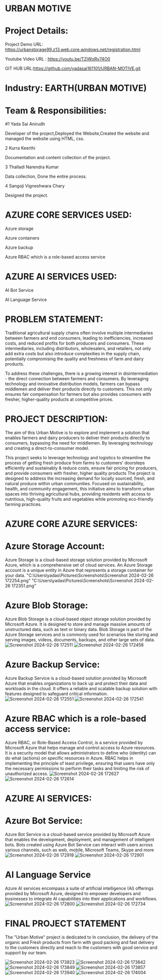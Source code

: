 # URBAN MOTIVE
# Project Details:
Project Demo URL: https://urbanstorage99.z13.web.core.windows.net/registration.html

Youtube Video URL : https://youtu.be/TZjWxRv74O0

GIT HUB URL:https://github.com/yadasai161101/URBAN-MOTIVE.git
# Industry: EARTH(URBAN MOTIVE)
# Team & Responsibilities:
#1 Yada Sai Anirudh

Developer of the project,Deployed the Website,Created the website and managed the website using HTML, css.

2 Kurra Keerthi

Documentation and content collection of the project.

3 Thalladi Narendra Kumar

Data collection, Done the entire process.

4 Sangoji Vigneshwara Chary

Designed the project. 
# AZURE CORE SERVICES USED:
Azure storage

Azure containers

Azure backup

Azure RBAC which is a role-based access service

# AZURE AI SERVICES USED:
AI Bot Service

AI Language Service

# PROBLEM STATEMENT:
Traditional agricultural supply chains often involve multiple intermediaries between farmers and end consumers, leading to inefficiencies, increased costs, and reduced profits for both producers and consumers. These intermediaries, including distributors, wholesalers, and retailers, not only add extra costs but also introduce complexities in the supply chain, potentially compromising the quality and freshness of farm and dairy products.

To address these challenges, there is a growing interest in disintermediation - the direct connection between farmers and consumers. By leveraging technology and innovative distribution models, farmers can bypass middlemen and deliver their products directly to customers. This not only ensures fair compensation for farmers but also provides consumers with fresher, higher-quality products at competitive prices.

# PROJECT DESCRIPTION:
The aim of this Urban Motive is to explore and implement a solution that enables farmers and dairy producers to deliver their products directly to consumers, bypassing the need for middlemen. By leveraging technology and creating a direct-to-consumer model.

This project seeks to leverage technology and logistics to streamline the process of getting fresh produce from farms to customers' doorsteps efficiently and sustainably & reduce costs, ensure fair pricing for producers, and provide consumers with fresher, higher quality products
The project is designed to address the increasing demand for locally sourced, fresh, and natural produce within urban communities. Focused on sustainability, health, and community engagement, this initiative aims to transform urban spaces into thriving agricultural hubs, providing residents with access to nutritious, high-quality fruits and vegetables while promoting eco-friendly farming practices.

# AZURE CORE AZURE SERVICES:

# Azure Storage Account:
Azure Storage is a cloud-based storage solution provided by Microsoft Azure, which is a comprehensive set of cloud services. An Azure Storage account is a unique entity in Azure that represents a storage container for your data.
"C:\Users\yadas\Pictures\Screenshots\Screenshot 2024-02-26 172254.png"
"C:\Users\yadas\Pictures\Screenshots\Screenshot 2024-02-26 172351.png"

# Azure Blob Storage:
Azure Blob Storage is a cloud-based object storage solution provided by Microsoft Azure. It is designed to store and manage massive amounts of unstructured data, such as text or binary data. Blob Storage is part of the Azure Storage services and is commonly used for scenarios like storing and serving images, videos, documents, backups, and other large sets of data.
![Screenshot 2024-02-26 172511](https://github.com/yadasai161101/URBAN-MOTIVE/assets/158995460/46002255-650f-4c09-af07-db263886da3f)
![Screenshot 2024-02-26 172458](https://github.com/yadasai161101/URBAN-MOTIVE/assets/158995460/d3ab07e5-12ec-4ee2-8a69-03ae88d57b8f)

# Azure Backup Service:
Azure Backup Service is a cloud-based solution provided by Microsoft Azure that enables organizations to back up and protect their data and workloads in the cloud. It offers a reliable and scalable backup solution with features designed to safeguard critical information.
![Screenshot 2024-02-26 172551](https://github.com/yadasai161101/URBAN-MOTIVE/assets/158995460/eccc379f-3807-4a86-b9ab-c325b9947bd2)
![Screenshot 2024-02-26 172541](https://github.com/yadasai161101/URBAN-MOTIVE/assets/158995460/e3a18e0e-adc2-4d45-921a-931a0e7e9771)

# Azure RBAC which is a role-based access service:
Azure RBAC, or Role-Based Access Control, is a service provided by Microsoft Azure that helps manage and control access to Azure resources. It is a security model that allows administrators to define who (identity) can do what (actions) on specific resources in Azure. RBAC helps in implementing the principle of least privilege, ensuring that users have only the necessary permissions to perform their tasks and limiting the risk of unauthorized access.
![Screenshot 2024-02-26 172627](https://github.com/yadasai161101/URBAN-MOTIVE/assets/158995460/bacee43e-2315-4c05-a5ed-1d1bedd24228)
![Screenshot 2024-02-26 172614](https://github.com/yadasai161101/URBAN-MOTIVE/assets/158995460/404c62c8-e71f-4a6c-9d0e-5b746c198861)

# AZURE AI SERVICES:
# Azure Bot Service:
Azure Bot Service is a cloud-based service provided by Microsoft Azure that enables the development, deployment, and management of intelligent bots. Bots created using Azure Bot Service can interact with users across various channels, such as web, mobile, Microsoft Teams, Skype and more
![Screenshot 2024-02-26 172918](https://github.com/yadasai161101/URBAN-MOTIVE/assets/158995460/e8c259ad-87e7-48be-8668-3bae4d6bc169)
![Screenshot 2024-02-26 172901](https://github.com/yadasai161101/URBAN-MOTIVE/assets/158995460/36cbbf89-c128-4bd9-b018-fc4fdd329d50)

# AI Language Service
Azure AI services encompass a suite of artificial intelligence (AI) offerings provided by Microsoft Azure, designed to empower developers and businesses to integrate AI capabilities into their applications and workflows.
![Screenshot 2024-02-26 172800](https://github.com/yadasai161101/URBAN-MOTIVE/assets/158995460/e2b363da-33cd-4080-b9af-6f39dd3ee6f5)
![Screenshot 2024-02-26 172734](https://github.com/yadasai161101/URBAN-MOTIVE/assets/158995460/e088422a-4a43-4c5e-9b64-5307783f65fe)

# FINAL PROJECT STATEMENT
The "Urban Motive" project is dedicated to In conclusion, the delivery of the organic and Fresh products from farm with good packing and fast delivery to the customers directly and reach to the customers with good service and support by our team.

![Screenshot 2024-02-26 173823](https://github.com/yadasai161101/URBAN-MOTIVE/assets/155289155/1e970d7e-e7d3-4b79-8d78-a0548aaa863e)
![Screenshot 2024-02-26 173842](https://github.com/yadasai161101/URBAN-MOTIVE/assets/155289155/417d0a68-70c1-42c5-b397-366374e97ec1)
![Screenshot 2024-02-26 173849](https://github.com/yadasai161101/URBAN-MOTIVE/assets/155289155/8fe1c481-63b6-48fe-8d9a-a0f4f0576fa6)
![Screenshot 2024-02-26 173857](https://github.com/yadasai161101/URBAN-MOTIVE/assets/155289155/ab062416-1a74-47cb-9329-7a8886182143)
![Screenshot 2024-02-26 173940](https://github.com/yadasai161101/URBAN-MOTIVE/assets/155289155/79824866-39d5-474b-8d43-35c17869cf47)
![Screenshot 2024-02-26 174004](https://github.com/yadasai161101/URBAN-MOTIVE/assets/155289155/e4aba903-c82c-4db4-b7dc-ea0ab112a26a)







